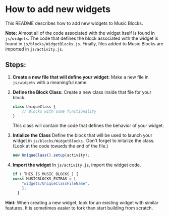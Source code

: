# How to add new widgets

This README describes how to add new widgets to Music Blocks.

**Note:** Almost all of the code associated with the widget itself is found in
`js/widgets`. The code that defines the block associated with the widget is
found in `js/blocks/WidgetBlocks.js`. Finally, files added to Music Blocks are
imported in `js/activity.js`.

## Steps:

1. **Create a new file that will define your widget:**
   Make a new file in `js/widgets` with a meaningful name.

2. **Define the Block Class:**
   Create a new class inside that file for your block.
   ```javascript
   class UniqueClass {
       // Blocks with some functionality  
   }
   ```
   This class will contain the code that defines the behavior of your widget.

3. **Intialize the Class**
   Define the block that will be used to launch your widget in `js/blocks/WidgetBlocks.`
   Don't forget to initalize the class. (Look at the code towards the end of the file.)

   ```javascript
   new UniqueClass().setup(activity);
   ```

4. **Import the widget**
   In `js/activity.js`, import the widget code.

    ```javascript
    if (_THIS_IS_MUSIC_BLOCKS_) {
    const MUSICBLOCKS_EXTRAS = [
        "widgets/UniqueClassFileName",
        ];
      }
   ```

**Hint:** When creating a new widget, look for an existing widget with
similar features. It is sometimes easier to fork than start building
from scratch.